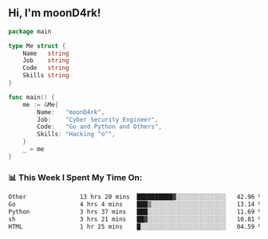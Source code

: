 <h2> Hi, I'm moonD4rk!</h2>

```go
package main

type Me struct {
	Name   string
	Job    string
	Code   string
	Skills string
}

func main() {
	me := &Me{
		Name:   "moonD4rk",
		Job:    "Cyber Security Engineer",
		Code:   "Go and Python and Others",
		Skills: "Hacking ^o^",
	}
	_ = me
}
```

<h3>📊 This Week I Spent My Time On:</h3>
<!-- <img align='right' src="https://github-readme-stats.vercel.app/api?username=moond4rk&show_icons=true&theme=radical", width="300" height="150"> -->

<!--START_SECTION:waka-->

```txt
Other               13 hrs 20 mins  ██████████▓░░░░░░░░░░░░░░   42.96 %
Go                  4 hrs 4 mins    ███▒░░░░░░░░░░░░░░░░░░░░░   13.14 %
Python              3 hrs 37 mins   ███░░░░░░░░░░░░░░░░░░░░░░   11.69 %
sh                  3 hrs 21 mins   ██▓░░░░░░░░░░░░░░░░░░░░░░   10.81 %
HTML                1 hr 25 mins    █░░░░░░░░░░░░░░░░░░░░░░░░   04.59 %
```

<!--END_SECTION:waka-->

